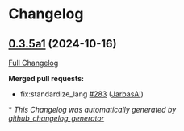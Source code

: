 # Changelog

## [0.3.5a1](https://github.com/OpenVoiceOS/ovos-utils/tree/0.3.5a1) (2024-10-16)

[Full Changelog](https://github.com/OpenVoiceOS/ovos-utils/compare/0.3.4...0.3.5a1)

**Merged pull requests:**

- fix:standardize\_lang [\#283](https://github.com/OpenVoiceOS/ovos-utils/pull/283) ([JarbasAl](https://github.com/JarbasAl))



\* *This Changelog was automatically generated by [github_changelog_generator](https://github.com/github-changelog-generator/github-changelog-generator)*
